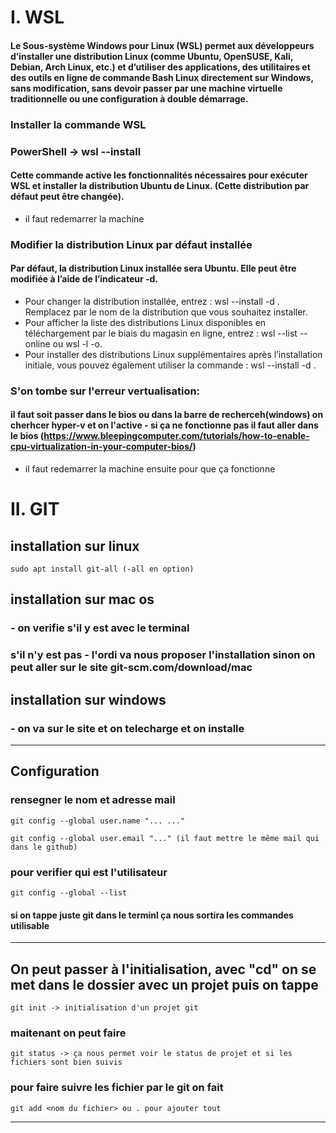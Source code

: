 # I. WSL

#### Le Sous-système Windows pour Linux (WSL) permet aux développeurs d’installer une distribution Linux (comme Ubuntu, OpenSUSE, Kali, Debian, Arch Linux, etc.) et d’utiliser des applications, des utilitaires et des outils en ligne de commande Bash Linux directement sur Windows, sans modification, sans devoir passer par une machine virtuelle traditionnelle ou une configuration à double démarrage.

### Installer la commande WSL 
### PowerShell ->  wsl --install
#### Cette commande active les fonctionnalités nécessaires pour exécuter WSL et installer la distribution Ubuntu de Linux. (Cette distribution par défaut peut être changée).
- il faut redemarrer la machine 
### Modifier la distribution Linux par défaut installée
#### Par défaut, la distribution Linux installée sera Ubuntu. Elle peut être modifiée à l’aide de l’indicateur -d.
- Pour changer la distribution installée, entrez : wsl --install -d <Distribution Name>. Remplacez <Distribution Name> par le nom de la distribution que vous souhaitez installer.
- Pour afficher la liste des distributions Linux disponibles en téléchargement par le biais du magasin en ligne, entrez : wsl --list --online ou wsl -l -o.
- Pour installer des distributions Linux supplémentaires après l’installation initiale, vous pouvez également utiliser la commande : wsl --install -d <Distribution Name>.

### S'on tombe sur l'erreur vertualisation:
#### il faut soit passer dans le bios ou dans la barre de recherceh(windows) on cherhcer hyper-v et on l'active - si ça ne fonctionne pas il faut aller dans le bios (https://www.bleepingcomputer.com/tutorials/how-to-enable-cpu-virtualization-in-your-computer-bios/) 
- il faut redemarrer la machine ensuite pour que ça fonctionne


# II. GIT 
 
## installation sur linux
    sudo apt install git-all (-all en option)
## installation sur mac os
### - on verifie s'il y est avec le terminal
### s'il n'y est pas - l'ordi va nous proposer l'installation sinon on peut aller sur le site git-scm.com/download/mac
## installation sur windows
### - on va sur le site et on telecharge et on installe 
--------

## Configuration  

### rensegner le nom et adresse mail
    git config --global user.name "... ..."
    
    git config --global user.email "..." (il faut mettre le même mail qui dans le github)
### pour verifier qui est l'utilisateur
    git config --global --list

#### si on tappe juste git dans le terminl ça nous sortira les commandes utilisable


------------------------

## On peut passer à l'initialisation, avec "cd" on se met dans le dossier avec un projet puis on tappe 

    git init -> initialisation d'un projet git
### maitenant on peut faire 
    git status -> ça nous permet voir le status de projet et si les fichiers sont bien suivis
### pour faire suivre les fichier par le git on fait 
    git add <nom du fichier> ou . pour ajouter tout 

-------

